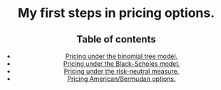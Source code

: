 <head>
  <script type="text/x-mathjax-config"> MathJax.Hub.Config({ TeX: { equationNumbers: { autoNumber: "all" } } }); </script>
  <script type="text/x-mathjax-config">
    MathJax.Hub.Config({
      tex2jax: {
        inlineMath: [ ['$','$'], ["\\(","\\)"] ],
         displayMath: [ ['$$','$$'], ["\\[","\\]"] ],
         processEscapes: true
      }
    });
  </script>
  <script src="https://cdn.mathjax.org/mathjax/latest/MathJax.js?config=TeX-AMS-MML_HTMLorMML" type="text/javascript"></script>
  <meta name="google-site-verification" content="kuks5e4as6qBaGVCSzmHkQJa5Tss89_g5DmRXeUi7K8" />
  <meta name="author" content="Juliana Osorio">

</head>


<header>
<h1> My first steps in pricing options.</h1>

  <h2>Table of contents</h2>
<nav>
<ul>

  <li> <a href="pricing_under_binomial">
    Pricing under the binomial tree model.</a>
  </li>
  <li><a href="pricing_under_BSmodel">
    Pricing under the Black-Scholes model.</a>
  </li>
  <li><a href="RiskNeutralMeasure">
    Pricing under the risk-neutral measure.</a>
  </li>
  <li><a href = "AmericanBermudanOptions"> 
        Pricing American/Bermudan options.</a>
  </li>
</ul>


</nav>
</header>
